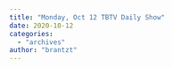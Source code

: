```yaml
---
title: "Monday, Oct 12 TBTV Daily Show"
date: 2020-10-12
categories: 
  - "archives"
author: "brantzt"
---
```



